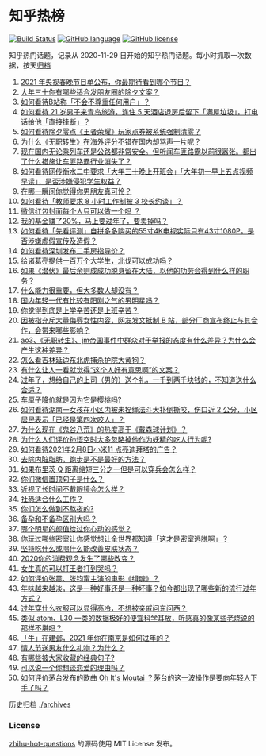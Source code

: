 # 知乎热榜
[![Build Status](https://github.com/ToWeLong/zhihu-hot-questions/workflows/CI/badge.svg)](https://github.com/ToWeLong/zhihu-hot-questions/actions)
[![GitHub language](https://img.shields.io/badge/language-golang-orange.svg)](https://golang.org/)
[![GitHub license](https://img.shields.io/github/license/ToWeLong/zhihu-hot-questions)](https://github.com/ToWeLong/zhihu-hot-questions/blob/main/LICENSE)

知乎热门话题，记录从 2020-11-29 日开始的知乎热门话题。每小时抓取一次数据，按天[归档](./archives)

<!-- BEGIN -->

1. [2021 年央视春晚节目单公布，你最期待看到哪个节目？](https://www.zhihu.com/question/443834090)
1. [大年三十你有哪些适合发朋友圈的除夕文案？](https://www.zhihu.com/question/441614349)
1. [如何看待B站称「不会不尊重任何用户」？](https://www.zhihu.com/question/443805591)
1. [如何看待 21 岁男子来青岛旅游，连住 5 天酒店退房后留下「满屋垃圾」，打电话给他「直接挂断」？](https://www.zhihu.com/question/443561884)
1. [如何看待除夕零点《王者荣耀》玩家点券被系统强制清零？](https://www.zhihu.com/question/443877882)
1. [为什么《无职转生》在海外评分不错在国内却骂声一片呢？](https://www.zhihu.com/question/443688460)
1. [现在国内无论乘列车还是公路都非常安全。但听闻车匪路霸以前很嚣张。都出了什么措施让车匪路霸行业消失了？](https://www.zhihu.com/question/443093018)
1. [如何看待网传衡水二中要求「大年三十晚上开班会」「大年初一早上五点视频早读」，是否涉嫌侵犯学生权益？](https://www.zhihu.com/question/443604637)
1. [在哪一瞬间你觉得你男朋友真可怜？](https://www.zhihu.com/question/305930391)
1. [如何看待「教师要求 8 小时工作制被 3 校长约谈」？](https://www.zhihu.com/question/443568814)
1. [微信红包封面每个人只可以做一个吗 ？](https://www.zhihu.com/question/443343679)
1. [我的基金赚了20%，马上要过年了，要卖掉吗？](https://www.zhihu.com/question/443001887)
1. [如何看待「先看评测」自拼多多购买的55寸4K电视实际只有43寸1080P，是否涉嫌虚假宣传及造假？](https://www.zhihu.com/question/443322264)
1. [如何看待深圳发布二手房指导价？](https://www.zhihu.com/question/443563883)
1. [给诸葛亮提供一百万个大学生，北伐可以成功吗？](https://www.zhihu.com/question/443277138)
1. [如果《潜伏》最后余则成成功脱身留在大陆，以他的功劳会得到什么样的职务？](https://www.zhihu.com/question/349315602)
1. [什么能力很重要，但大多数人却没有？](https://www.zhihu.com/question/305507128)
1. [国内年轻一代有比较有阳刚之气的男明星吗？](https://www.zhihu.com/question/436821458)
1. [你觉得到底是上学辛苦还是上班辛苦？](https://www.zhihu.com/question/420676486)
1. [因被指充斥大量侮辱女性内容，网友发文抵制 B 站，部分厂商宣布终止与其合作，会带来哪些影响？](https://www.zhihu.com/question/443636946)
1. [ao3、《无职转生》、jm帝国事件中群众对于举报的态度有什么差异？为什么会产生这种差异？](https://www.zhihu.com/question/443595201)
1. [怎么看吉林延边东北虎捕杀护院大黄狗？](https://www.zhihu.com/question/443427069)
1. [有什么让人一看就觉得“这个人好有意思啊”的文案？](https://www.zhihu.com/question/376417418)
1. [过年了，想给自己的上司（男的）送个礼，一千到两千块钱的，不知道送什么合适？](https://www.zhihu.com/question/442446433)
1. [车厘子降价就是因为它是樱桃吗?](https://www.zhihu.com/question/439210237)
1. [如何看待湖南一女孩在小区内被未拴绳法斗犬扑倒撕咬，伤口近 2 公分，小区居民表示「已经是第四次咬人」？](https://www.zhihu.com/question/443575853)
1. [为什么现在《鬼谷八荒》的热度高于《戴森球计划》？](https://www.zhihu.com/question/443722190)
1. [为什么人们评价孙悟空时大多忽略掉他作为妖精的吃人行为呢?](https://www.zhihu.com/question/367217456)
1. [如何看待2021年2月8日小米11 点亮迪拜塔的广告？](https://www.zhihu.com/question/443546198)
1. [去除内脏脂肪，跑步是不是最好的方法？](https://www.zhihu.com/question/427095682)
1. [如果布里茨 Q 距离缩短三分之一但是可以穿兵会怎么样？](https://www.zhihu.com/question/419190310)
1. [你们微信置顶句子是什么？](https://www.zhihu.com/question/353636992)
1. [近视了长时间不戴眼镜会怎么样？](https://www.zhihu.com/question/430197372)
1. [社恐适合什么工作？](https://www.zhihu.com/question/329594536)
1. [你们怎么做到不熬夜的?](https://www.zhihu.com/question/440060172)
1. [备孕和不备孕区别大吗？](https://www.zhihu.com/question/438113905)
1. [哪个明星的颜值给过你心动的感觉？](https://www.zhihu.com/question/442507025)
1. [你玩过哪些密室让你感觉想让全世界都知道「这才是密室逃脱啊」？](https://www.zhihu.com/question/319279638)
1. [坚持吃什么或喝什么能改善皮肤状态？](https://www.zhihu.com/question/284643508)
1. [2020你的消费观念发生了哪些改变？](https://www.zhihu.com/question/442792889)
1. [女生真的可以打王者打到哭吗？](https://www.zhihu.com/question/434926941)
1. [如何评价张震、张钧甯主演的电影《缉魂》？](https://www.zhihu.com/question/438466539)
1. [年味越来越淡，这是一种好事还是一种坏事？如今都出现了哪些新的流行过年方式？](https://www.zhihu.com/question/443293667)
1. [过年穿什么衣服可以显得高冷，不想被亲戚问东问西？](https://www.zhihu.com/question/439911733)
1. [类似 atom、L30 一类的数据极好的便宜科学耳放，听感真的像某些老烧说的那样不堪吗？](https://www.zhihu.com/question/443364771)
1. [「牛」在建邺，2021 年你在南京是如何过年的？](https://www.zhihu.com/question/443308172)
1. [情人节送男友什么礼物？为什么？](https://www.zhihu.com/question/24621852)
1. [有哪些被大家收藏的经典句子?](https://www.zhihu.com/question/435482307)
1. [可以说一个你想谈恋爱的理由吗？](https://www.zhihu.com/question/441952850)
1. [如何评价茅台发布的歌曲 Oh It's Moutai ？茅台的这一波操作是要向年轻人下手了吗？](https://www.zhihu.com/question/443567514)

<!-- END -->

历史归档 [./archives](./archives)


### License
[zhihu-hot-questions](https://github.com/towelong/zhihu-hot-questions) 的源码使用 MIT License 发布。